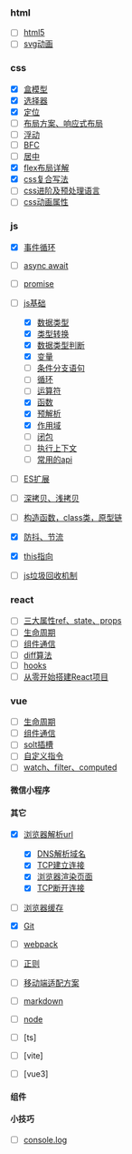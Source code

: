 ### html
- [ ] [html5]()
- [ ] [svg动画]()

### css

- [x] [盒模型](./css/盒模型.md)
- [x] [选择器](./css/选择器.md)
- [x] [定位](./css/定位.md)
- [ ] [布局方案、响应式布局](./css/基础布局、响应式布局.md)
- [ ] [浮动](./css/清除浮动.md)
- [ ] [BFC](./css/BFC.md)
- [ ] [居中](./css/css居中.md)
- [X] [flex布局详解](./css/flex布局详解.md)
- [X] [css复合写法](./css/css复合写法.md)
- [ ] [css进阶及预处理语言](./css/预处理语言.md)
- [ ] [css动画属性](./css/css动画属性.md)

### js

- [x] [事件循环](./js/Event-Loop.md)
- [ ] [async await](./js/async%20await.md)
- [ ] [promise](./js/promise.md)
- [ ] [js基础](./js/js基础.md)
    - [x] [数据类型](./js/js基础.md)
    - [x] [类型转换](./js/js基础.md)
    - [x] [数据类型判断](./js/js基础.md)
    - [x] [变量](./js/js基础.md)
    - [ ] [条件分支语句](./js/js基础.md)
    - [ ] [循环](./js/js基础.md)
    - [ ] [运算符](./js/js基础.md)
    - [x] [函数](./js/js基础.md)
    - [x] [预解析](./js/js基础.md)
    - [x] [作用域](./js/js基础.md)
    - [ ] [闭包](./js/js基础.md)
    - [ ] [执行上下文](./js/js基础.md) 
    - [ ] [常用的api](./js/js基础.md)
- [ ] [ES扩展]()
- [ ] [深拷贝、浅拷贝]()
- [ ] [构造函数，class类，原型链]()
- [x] [防抖、节流](./js/防抖、节流.md)
- [x] [this指向]()
- [ ] [js垃圾回收机制]()


### react
- [ ] [三大属性ref、state、props](./react/三大属性Ref、State、Props.md)
- [ ] [生命周期](./vue/生命周期.md)
- [ ] [组件通信](./react/组件通信.md)
- [ ] [diff算法](./react/dom的diffing算法.md)
- [ ] [hooks](./react/hooks.md)
- [ ] [从零开始搭建React项目](./react/从零搭建移动端项目（React）.md)

### vue
- [ ] [生命周期](./vue/生命周期.md)
- [ ] [组件通信](./vue/组件通信.md)
- [ ] [solt插槽](./vue/solt.md)
- [ ] [自定义指令]()
- [ ] [watch、filter、computed](./vue/watch、filter、computed.md)

#### 微信小程序
  

#### 其它

- [x] [浏览器解析url](./Other/浏览器解析url.md)
  - [x] [DNS解析域名](./Other/浏览器解析url.md) 
  - [x] [TCP建立连接](./Other/浏览器解析url.md)
  - [x] [浏览器渲染页面](./Other/浏览器渲染页面.md)
  - [x] [TCP断开连接](./Other/浏览器解析url.md)
- [ ] [浏览器缓存]()
- [x] [Git](./Other/Git.md)
- [ ] [webpack](./Other/webpack.md)
- [ ] [正则](./Other/正则.md)
- [ ] [移动端适配方案](./Other/移动端适配方案.md)
- [ ] [markdown](./markdown.md)
- [ ] [node]()
- [ ] [ts]
- [ ] [vite]
- [ ] [vue3]
  

#### 组件

#### 小技巧
- [ ] [console.log]()